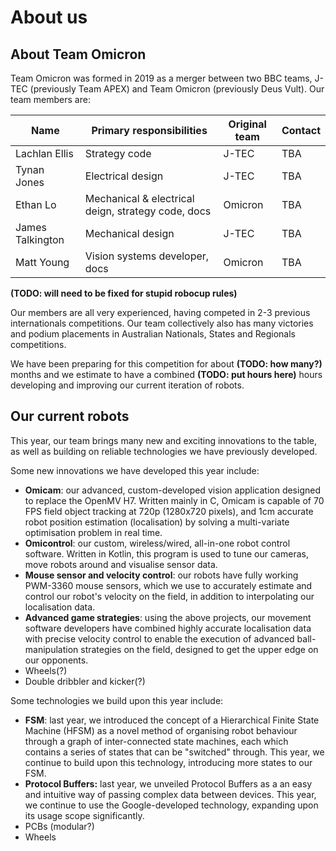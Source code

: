 # About us
## About Team Omicron
Team Omicron was formed in 2019 as a merger between two BBC teams, J-TEC (previously Team APEX) and Team Omicron (previously
Deus Vult). Our team members are:

| Name               | Primary responsibilities                                        | Original team | Contact |
|--------------------|-----------------------------------------------------------------|---------------|---------|
| Lachlan Ellis      | Strategy code                                                   | J-TEC         | TBA     |
| Tynan Jones        | Electrical design                                               | J-TEC         | TBA     | 
| Ethan Lo           | Mechanical & electrical deign, strategy code, docs              | Omicron       | TBA     |
| James Talkington   | Mechanical design                                               | J-TEC         | TBA     |
| Matt Young         | Vision systems developer, docs                                  | Omicron       | TBA     |

**(TODO: will need to be fixed for stupid robocup rules)**

Our members are all very experienced, having competed in 2-3 previous internationals competitions. Our team collectively
also has many victories and podium placements in Australian Nationals, States and Regionals competitions.

We have been preparing for this competition for about **(TODO: how many?)** months and we estimate to have a combined
**(TODO: put hours here)** hours developing and improving our current iteration of robots.

## Our current robots
This year, our team brings many new and exciting innovations to the table, as well as building on reliable technologies
we have previously developed.

Some new innovations we have developed this year include:

- **Omicam**: our advanced, custom-developed vision application designed to replace the OpenMV H7. Written mainly in C, Omicam 
is capable of 70 FPS field object tracking at 720p (1280x720 pixels), and 1cm accurate robot position estimation 
(localisation) by solving a multi-variate optimisation problem in real time.
- **Omicontrol**: our custom, wireless/wired, all-in-one robot control software. Written in Kotlin, this program is used to
tune our cameras, move robots around and visualise sensor data.
- **Mouse sensor and velocity control**: our robots have fully working PWM-3360 mouse sensors, which we use to accurately
estimate and control our robot's velocity on the field, in addition to interpolating our localisation data.
- **Advanced game strategies**: using the above projects, our movement software developers have combined highly accurate localisation
data with precise velocity control to enable the execution of advanced ball-manipulation strategies on the field, designed to
get the upper edge on our opponents.
- Wheels(?)
- Double dribbler and kicker(?)

Some technologies we build upon this year include:

- **FSM**: last year, we introduced the concept of a Hierarchical Finite State Machine (HFSM) as a novel method of organising
robot behaviour through a graph of inter-connected state machines, each which contains a series of states that can be
"switched" through. This year, we continue to build upon this technology, introducing more states to our FSM.
- **Protocol Buffers:** last year, we unveiled Protocol Buffers as a an easy and intuitive way of passing complex data
between devices. This year, we continue to use the Google-developed technology, expanding upon its usage scope significantly.
- PCBs (modular?)
- Wheels